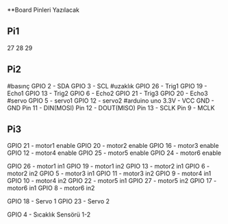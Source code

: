 **Board Pinleri Yazılacak

## Pi1
27 
28
29


## Pi2
#basınç
GPIO 2 - SDA
GPIO 3 - SCL
#uzaklık
GPIO 26 - Trig1
GPIO 19 - Echo1
GPIO 13 - Trig2
GPIO 6 - Echo2
GPIO 21 - Trig3
GPIO 20 - Echo3
#servo
GPIO 5 - servo1
GPIO 12 - servo2
#arduino uno
3.3V - VCC
GND - GND
Pin 11 - DIN(MOSI)
Pin 12 - DOUT(MISO)
Pin 13 - SCLK
Pin 9 - MCLK


## Pi3
GPIO 21 - motor1 enable
GPIO 20 - motor2 enable
GPIO 16 - motor3 enable
GPIO 12 - motor4 enable
GPIO 25 - motor5 enable
GPIO 24 - motor6 enable

GPIO 26 - motor1 in1
GPIO 19 - motor1 in2
GPIO 13 - motor2 in1
GPIO 6 - motor2 in2
GPIO 5 - motor3 in1
GPIO 11 - motor3 in2
GPIO 9 - motor4 in1
GPIO 10 - motor4 in2
GPIO 22 - motor5 in1
GPIO 27 - motor5 in2
GPIO 17 - motor6 in1
GPIO 8 - motor6 in2

GPIO 18 - Servo 1
GPIO 23 - Servo 2

GPIO 4 - Sıcaklık Sensörü 1-2

